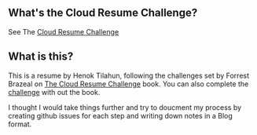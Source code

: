 ## What's the Cloud Resume Challenge?

See The [Cloud Resume Challenge](https://cloudresumechallenge.dev/)

## What is this?
This is a resume by Henok Tilahun, following the challenges set by Forrest Brazeal on [The Cloud Resume Challenge](https://cloudresumechallenge.dev/book/) book. You can also complete the [challenge](https://cloudresumechallenge.dev/docs/the-challenge/) with out the book. 

I thought I would take things further and try to doucment my process by creating github issues for each step and writing down notes in a Blog format.